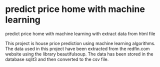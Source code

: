 # predict price home with machine learning
 predict price home with machine learning with extract data from html file 
 
This project is house price prediction using machine learning algorithms.
The data used in this project have been extracted from the redfin.com website using the library beautifulsoup.
The data has been stored in the database sqlit3 and then converted to the csv file.

 
 
 
 
 
 
 
 

